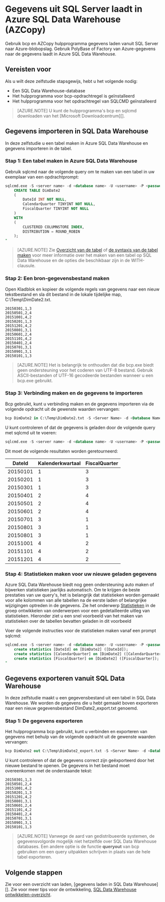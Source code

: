 <properties
   pageTitle="Gegevens uit SQL Server laadt in Azure SQL Data Warehouse (PolyBase) | Microsoft Azure"
   description="Bcp exporteren van gegevens uit SQL Server naar platte bestanden, AZCopy importeren van gegevens met Azure-blobopslag en PolyBase naar het nemen van de gegevens in Azure SQL Data Warehouse gebruikt."
   services="sql-data-warehouse"
   documentationCenter="NA"
   authors="ckarst"
   manager="barbkess"
   editor=""/>

<tags
   ms.service="sql-data-warehouse"
   ms.devlang="NA"
   ms.topic="get-started-article"
   ms.tgt_pltfrm="NA"
   ms.workload="data-services"
   ms.date="06/30/2016"
   ms.author="cakarst;barbkess;sonyama"/>


# <a name="load-data-from-sql-server-into-azure-sql-data-warehouse-azcopy"></a>Gegevens uit SQL Server laadt in Azure SQL Data Warehouse (AZCopy)

Gebruik bcp en AZCopy hulpprogramma gegevens laden vanuit SQL Server naar Azure-blobopslag. Gebruik PolyBase of Factory van Azure-gegevens naar de gegevens laadt in Azure SQL Data Warehouse. 


## <a name="prerequisites"></a>Vereisten voor

Als u wilt deze zelfstudie stapsgewijs, hebt u het volgende nodig:

- Een SQL Data Warehouse-database
- Het hulpprogramma voor bcp-opdrachtregel is geïnstalleerd
- Het hulpprogramma voor het opdrachtregel van SQLCMD geïnstalleerd

>[AZURE.NOTE] U kunt de hulpprogramma's bcp en sqlcmd downloaden van het [Microsoft Downloadcentrum][].

## <a name="import-data-into-sql-data-warehouse"></a>Gegevens importeren in SQL Data Warehouse

In deze zelfstudie u een tabel maken in Azure SQL Data Warehouse en gegevens importeren in de tabel.

### <a name="step-1-create-a-table-in-azure-sql-data-warehouse"></a>Stap 1: Een tabel maken in Azure SQL Data Warehouse

Gebruik sqlcmd naar de volgende query om te maken van een tabel in uw exemplaar van een opdrachtprompt:

```sql
sqlcmd.exe -S <server name> -d <database name> -U <username> -P <password> -I -Q "
    CREATE TABLE DimDate2
    (
        DateId INT NOT NULL,
        CalendarQuarter TINYINT NOT NULL,
        FiscalQuarter TINYINT NOT NULL
    )
    WITH
    (
        CLUSTERED COLUMNSTORE INDEX,
        DISTRIBUTION = ROUND_ROBIN
    );
"
```

>[AZURE.NOTE] Zie [Overzicht van de tabel][] of [de syntaxis van de tabel maken][] voor meer informatie over het maken van een tabel op SQL Data Warehouse en de opties die beschikbaar zijn in de WITH-clausule.

### <a name="step-2-create-a-source-data-file"></a>Stap 2: Een bron-gegevensbestand maken

Open Kladblok en kopieer de volgende regels van gegevens naar een nieuw tekstbestand en sla dit bestand in de lokale tijdelijke map, C:\Temp\DimDate2.txt.

```
20150301,1,3
20150501,2,4
20151001,4,2
20150201,1,3
20151201,4,2
20150801,3,1
20150601,2,4
20151101,4,2
20150401,2,4
20150701,3,1
20150901,3,1
20150101,1,3
```

> [AZURE.NOTE] Het is belangrijk te onthouden dat die bcp.exe biedt geen ondersteuning voor het coderen van UTF-8 bestand. Gebruik ASCII-bestanden of UTF-16 gecodeerde bestanden wanneer u een bcp.exe gebruikt.

### <a name="step-3-connect-and-import-the-data"></a>Stap 3: Verbinding maken en de gegevens te importeren
Bcp gebruikt, kunt u verbinding maken en de gegevens importeren via de volgende opdracht uit de gewenste waarden vervangen:

```sql
bcp DimDate2 in C:\Temp\DimDate2.txt -S <Server Name> -d <Database Name> -U <Username> -P <password> -q -c -t  ','
```

U kunt controleren of dat de gegevens is geladen door de volgende query met sqlcmd uit te voeren:

```sql
sqlcmd.exe -S <server name> -d <database name> -U <username> -P <password> -I -Q "SELECT * FROM DimDate2 ORDER BY 1;"
```

Dit moet de volgende resultaten worden geretourneerd:

DateId |Kalenderkwartaal |FiscalQuarter
----------- |--------------- |-------------
20150101 |1 |3
20150201 |1 |3
20150301 |1 |3
20150401 |2 |4
20150501 |2 |4
20150601 |2 |4
20150701 |3 |1
20150801 |3 |1
20150801 |3 |1
20151001 |4 |2
20151101 |4 |2
20151201 |4 |2

### <a name="step-4-create-statistics-on-your-newly-loaded-data"></a>Stap 4: Statistieken maken voor uw nieuwe geladen gegevens

Azure SQL Data Warehouse biedt nog geen ondersteuning auto maken of bijwerken statistieken jaarlijks automatisch. Om te krijgen de beste prestaties van uw query's, het is belangrijk dat statistieken worden gemaakt voor alle kolommen van alle tabellen na de eerste laden of belangrijke wijzigingen optreden in de gegevens. Zie het onderwerp [Statistieken][] in de groep ontwikkelen van onderwerpen voor een gedetailleerde uitleg van statistieken. Hieronder ziet u een snel voorbeeld van het maken van statistieken over de tabellen bevatten geladen in dit voorbeeld

Voer de volgende instructies voor de statistieken maken vanaf een prompt sqlcmd:

```sql
sqlcmd.exe -S <server name> -d <database name> -U <username> -P <password> -I -Q "
    create statistics [DateId] on [DimDate2] ([DateId]);
    create statistics [CalendarQuarter] on [DimDate2] ([CalendarQuarter]);
    create statistics [FiscalQuarter] on [DimDate2] ([FiscalQuarter]);
"
```

## <a name="export-data-from-sql-data-warehouse"></a>Gegevens exporteren vanuit SQL Data Warehouse
In deze zelfstudie maakt u een gegevensbestand uit een tabel in SQL Data Warehouse. We worden de gegevens die u hebt gemaakt boven exporteren naar een nieuw gegevensbestand DimDate2_export.txt genoemd.

### <a name="step-1-export-the-data"></a>Stap 1: De gegevens exporteren

Het hulpprogramma bcp gebruikt, kunt u verbinden en exporteren van gegevens met behulp van de volgende opdracht uit de gewenste waarden vervangen:

```sql
bcp DimDate2 out C:\Temp\DimDate2_export.txt -S <Server Name> -d <Database Name> -U <Username> -P <password> -q -c -t ','
```
U kunt controleren of dat de gegevens correct zijn geëxporteerd door het nieuwe bestand te openen. De gegevens in het bestand moet overeenkomen met de onderstaande tekst:

```
20150301,1,3
20150501,2,4
20151001,4,2
20150201,1,3
20151201,4,2
20150801,3,1
20150601,2,4
20151101,4,2
20150401,2,4
20150701,3,1
20150901,3,1
20150101,1,3
```

>[AZURE.NOTE] Vanwege de aard van gedistribueerde systemen, de gegevensvolgorde mogelijk niet hetzelfde over SQL Data Warehouse databases. Een andere optie is de functie **queryout** van bcp gebruiken om een query uitpakken schrijven in plaats van de hele tabel exporteren.

## <a name="next-steps"></a>Volgende stappen
Zie voor een overzicht van laden, [gegevens laden in SQL Data Warehouse][].
Zie voor meer tips voor de ontwikkeling, [SQL Data Warehouse ontwikkelen-overzicht][].

<!--Image references-->

<!--Article references-->

[Gegevens laadt in SQL Data Warehouse]: ./sql-data-warehouse-overview-load.md
[SQL Data Warehouse ontwikkelen-overzicht]: ./sql-data-warehouse-overview-develop.md
[Overzicht van de tabel]: ./sql-data-warehouse-tables-overview.md
[Statistieken]: ./sql-data-warehouse-tables-statistics.md

<!--MSDN references-->
[bcp]: https://msdn.microsoft.com/library/ms162802.aspx
[De syntaxis van de tabel maken]: https://msdn.microsoft.com/library/mt203953.aspx

<!--Other Web references-->
[Microsoft Download Center]: https://www.microsoft.com/download/details.aspx?id=36433

